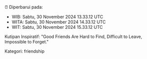 ⏰ Diperbarui pada:
- WIB: Sabtu, 30 November 2024 13.33.12 UTC
- WITA: Sabtu, 30 November 2024 14.33.12 UTC
- WIT: Sabtu, 30 November 2024 15.33.12 UTC

Kutipan Inspiratif:
"Good Friends Are Hard to Find, Difficult to Leave, Impossible to Forget."


Kategori: friendship

